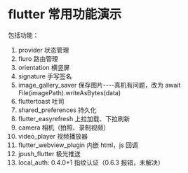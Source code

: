 # flutter 常用功能演示

包括功能：

1. provider 状态管理
2. fluro 路由管理
3. orientation 横竖屏
4. signature 手写签名
5. image_gallery_saver 保存图片----真机有问题，改为 await File(imagePath).writeAsBytes(data)
6. fluttertoast 吐司
7. shared_preferences 持久化
8. flutter_easyrefresh 上拉加载、下拉刷新
9. camera 相机（拍照、录制视频）
10. video_player 视频播放器
11. flutter_webview_plugin 内嵌 html，js 回调
12. jpush_flutter 极光推送
13. local_auth: 0.4.0+1 指纹认证（0.6.3 报错，未解决）
